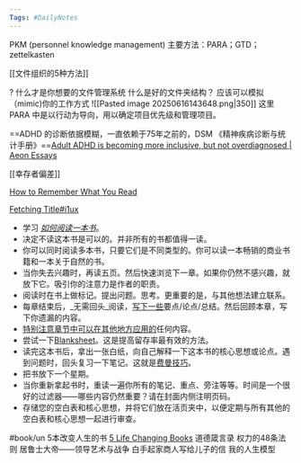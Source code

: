 ```yaml
---
Tags: #DailyNotes 
---
```


PKM (personnel knowledge management)
	主要方法：PARA；GTD；zettelkasten

[[文件组织的5种方法]]


 ? 什么才是你想要的文件管理系统
	 什么是好的文件夹结构？ 应该可以模拟（mimic)你的工作方式
	 ![[Pasted image 20250616143648.png|350]]
这里PARA 中是以行动为导向，用以确定项目优先级和管理项目。


==ADHD 的诊断依据模糊，一直依赖于75年之前的，DSM 《精神疾病诊断与统计手册》==[Adult ADHD is becoming more inclusive, but not overdiagnosed \| Aeon Essays](https://aeon.co/essays/adult-adhd-is-becoming-more-inclusive-but-not-overdiagnosed?utm_source=rss-feed)


[[幸存者偏差]]

[How to Remember What You Read](https://fs.blog/remember-books/)


[Fetching Title#i1ux](https://fs.blog/remembering-what-you-read/)
- 学习 _[如何阅读一本书](https://fs.blog/how-to-read-a-book/)_。
- 决定不读这本书是可以的。并非所有的书都值得一读。
- 你可以同时阅读多本书，只要它们是不同类型的。你可以读一本畅销的商业书籍和一本关于自然的书。
- 当你失去兴趣时，再读五页。然后快速浏览下一章。如果你仍然不感兴趣，就放下它。吸引你的注意力是作者的职责。
- 阅读时在书上做标记。提出问题。思考。更重要的是，与其他想法建立联系。
- 每章结束后，_无需回头_阅读，[写下一些](https://fs.blog/2013/05/how-to-retain-more-of-what-you-read/)要点/论点/总结。然后回顾本章，写下你遗漏的内容。
- [特别注意章节中可以在其他地方应用的](https://fs.blog/2013/05/how-to-retain-more-of-what-you-read/)任何内容。
- 尝试一下[Blanksheet](https://fs.blog/reading/)。这是提高留存率最有效的方法。
- 读完这本书后，拿出一张白纸，向自己解释一下这本书的核心思想或论点。遇到问题时，回头复习一下笔记。这就是[费曼技巧](https://fs.blog/2012/04/feynman-technique/)。
- 把书放下一个星期。
- 当你重新拿起书时，重读一遍你所有的笔记、重点、旁注等等。时间是一个很好的过滤器——哪些内容仍然重要？请在封面内侧注明页码。
- 存储您的空白表和核心思想，并将它们放在活页夹中，以便定期与所有其他的空白表和核心思想一起进行审查。



#book/un
5本改变人生的书 [5 Life Changing Books](https://fs.blog/5-books-that-will-change-your-life/)
	道德箴言录
	权力的48条法则
	居鲁士大帝——领导艺术与战争
	白手起家商人写给儿子的信
	我的人生模型
